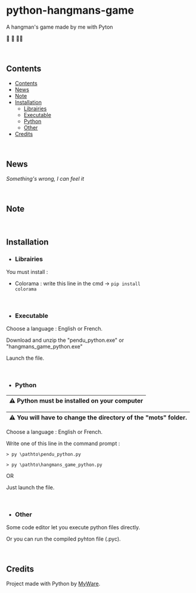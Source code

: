 # python-hangmans-game
A hangman's game made by me with Pyton

🐍 🎲 🧗‍♂️

<br>

Contents
----------------

- <a href="https://github.com/MyWare386/python-hangmans-game#contents">Contents</a>
- <a href="https://github.com/MyWare386/python-hangmans-game#news">News</a>
- <a href="https://github.com/MyWare386/python-hangmans-game#note">Note</a>
- <a href="https://github.com/MyWare386/python-hangmans-game#installation">Installation</a>
  - <a href="https://github.com/MyWare386/python-hangmans-game#librairies">Librairies</a>
  - <a href="https://github.com/MyWare386/python-hangmans-game#executable">Executable</a>
  - <a href="https://github.com/MyWare386/python-hangmans-game#python">Python</a>
  - <a href="https://github.com/MyWare386/python-hangmans-game#other">Other</a>
- <a href="https://github.com/MyWare386/python-hangmans-game#credits">Credits</a>

<br>

News
----------------

_Something's wrong, I can feel it_

<br>

Note
---------------

<br>

Installation
----------------

- <h3>Librairies</h3>

You must install :

  - Colorama : write this line in the cmd -> <code>pip install colorama</code>

<br>

- <h3>Executable</h3>

Choose a language : English or French.

Download and unzip the "pendu_python.exe" or "hangmans_game_python.exe"

Launch the file.

<br>

- <h3>Python</h3>

| ⚠️ Python must be installed on your computer
|---

| ⚠️ You will have to change the directory of the "mots" folder.
|---

Choose a language : English or French.

Write one of this line in the command prompt :

    > py \pathto\pendu_python.py

    > py \pathto\hangmans_game_python.py

OR

Just launch the file.

<br>

- <h3>Other</h3>

Some code editor let you execute python files directly.

Or you can run the compiled pyhton file (.pyc).

<br>

Credits
--------------------------------

Project made with Python by <a href="https://myware386.github.io/myware-website/">MyWare</a>.

